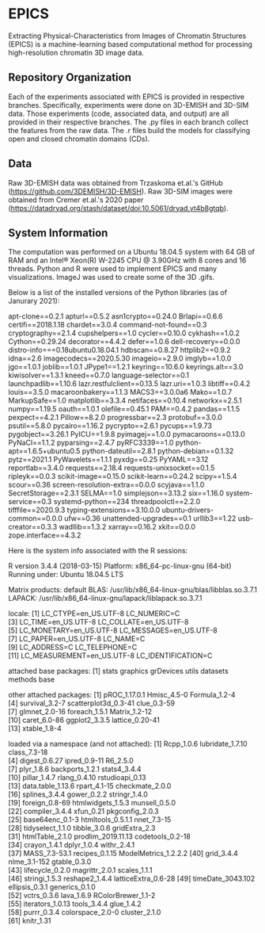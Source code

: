 # EPICS
Extracting Physical-Characteristics from Images of Chromatin Structures (EPICS) is a machine-learning based computational method for processing high-resolution chromatin 3D image data. 

## Repository Organization

Each of the experiments associated with EPICS is provided in respective branches.  Specifically, experiments were done on 3D-EMISH and 3D-SIM data.  Those experiments (code, associated data, and output) are all provided in their respective branches.  The .py files in each branch collect the features from the raw data.  The .r files build the models for classifying open and closed chromatin domains (CDs).   

## Data

Raw 3D-EMISH data was obtained from Trzaskoma et.al.'s GitHub (https://github.com/3DEMISH/3D-EMISH).  Raw 3D-SIM images were obtained from Cremer et.al.'s 2020 paper (https://datadryad.org/stash/dataset/doi:10.5061/dryad.vt4b8gtqb).   

## System Information

The computation was performed on a Ubuntu 18.04.5 system with 64 GB of RAM and an Intel® Xeon(R) W-2245 CPU @ 3.90GHz with 8 cores and 16 threads.  Python and R were used to implement EPICS and many visualizations.  ImageJ was used to create some of the 3D .gifs.

Below is a list of the installed versions of the Python libraries (as of Janurary 2021):

apt-clone==0.2.1
apturl==0.5.2
asn1crypto==0.24.0
Brlapi==0.6.6
certifi==2018.1.18
chardet==3.0.4
command-not-found==0.3
cryptography==2.1.4
cupshelpers==1.0
cycler==0.10.0
cykhash==1.0.2
Cython==0.29.24
decorator==4.4.2
defer==1.0.6
dell-recovery==0.0.0
distro-info===0.18ubuntu0.18.04.1
hdbscan==0.8.27
httplib2==0.9.2
idna==2.6
imagecodecs==2020.5.30
imageio==2.9.0
imglyb==1.0.0
jgo==1.0.1
joblib==1.0.1
JPype1==1.2.1
keyring==10.6.0
keyrings.alt==3.0
kiwisolver==1.3.1
kneed==0.7.0
language-selector==0.1
launchpadlib==1.10.6
lazr.restfulclient==0.13.5
lazr.uri==1.0.3
libtiff==0.4.2
louis==3.5.0
macaroonbakery==1.1.3
MACS3==3.0.0a6
Mako==1.0.7
MarkupSafe==1.0
matplotlib==3.3.4
netifaces==0.10.4
networkx==2.5.1
numpy==1.19.5
oauth==1.0.1
olefile==0.45.1
PAM==0.4.2
pandas==1.1.5
pexpect==4.2.1
Pillow==8.2.0
progressbar==2.3
protobuf==3.0.0
psutil==5.8.0
pycairo==1.16.2
pycrypto==2.6.1
pycups==1.9.73
pygobject==3.26.1
PyICU==1.9.8
pyimagej==1.0.0
pymacaroons==0.13.0
PyNaCl==1.1.2
pyparsing==2.4.7
pyRFC3339==1.0
python-apt==1.6.5+ubuntu0.5
python-dateutil==2.8.1
python-debian==0.1.32
pytz==2021.1
PyWavelets==1.1.1
pyxdg==0.25
PyYAML==3.12
reportlab==3.4.0
requests==2.18.4
requests-unixsocket==0.1.5
ripleyk==0.0.3
scikit-image==0.15.0
scikit-learn==0.24.2
scipy==1.5.4
scour==0.36
screen-resolution-extra==0.0.0
scyjava==1.1.0
SecretStorage==2.3.1
SELMA==1.0
simplejson==3.13.2
six==1.16.0
system-service==0.3
systemd-python==234
threadpoolctl==2.2.0
tifffile==2020.9.3
typing-extensions==3.10.0.0
ubuntu-drivers-common==0.0.0
ufw==0.36
unattended-upgrades==0.1
urllib3==1.22
usb-creator==0.3.3
wadllib==1.3.2
xarray==0.16.2
xkit==0.0.0
zope.interface==4.3.2

Here is the system info associated with the R sessions:

R version 3.4.4 (2018-03-15)
Platform: x86_64-pc-linux-gnu (64-bit)
Running under: Ubuntu 18.04.5 LTS

Matrix products: default
BLAS: /usr/lib/x86_64-linux-gnu/blas/libblas.so.3.7.1
LAPACK: /usr/lib/x86_64-linux-gnu/lapack/liblapack.so.3.7.1

locale:
 [1] LC_CTYPE=en_US.UTF-8       LC_NUMERIC=C              
 [3] LC_TIME=en_US.UTF-8        LC_COLLATE=en_US.UTF-8    
 [5] LC_MONETARY=en_US.UTF-8    LC_MESSAGES=en_US.UTF-8   
 [7] LC_PAPER=en_US.UTF-8       LC_NAME=C                 
 [9] LC_ADDRESS=C               LC_TELEPHONE=C            
[11] LC_MEASUREMENT=en_US.UTF-8 LC_IDENTIFICATION=C       

attached base packages:
[1] stats     graphics  grDevices utils     datasets  methods   base     

other attached packages:
 [1] pROC_1.17.0.1        Hmisc_4.5-0          Formula_1.2-4       
 [4] survival_3.2-7       scatterplot3d_0.3-41 clue_0.3-59         
 [7] glmnet_2.0-16        foreach_1.5.1        Matrix_1.2-12       
[10] caret_6.0-86         ggplot2_3.3.5        lattice_0.20-41     
[13] xtable_1.8-4        

loaded via a namespace (and not attached):
 [1] Rcpp_1.0.6           lubridate_1.7.10     class_7.3-18        
 [4] digest_0.6.27        ipred_0.9-11         R6_2.5.0            
 [7] plyr_1.8.6           backports_1.2.1      stats4_3.4.4        
[10] pillar_1.4.7         rlang_0.4.10         rstudioapi_0.13     
[13] data.table_1.13.6    rpart_4.1-15         checkmate_2.0.0     
[16] splines_3.4.4        gower_0.2.2          stringr_1.4.0       
[19] foreign_0.8-69       htmlwidgets_1.5.3    munsell_0.5.0       
[22] compiler_3.4.4       xfun_0.21            pkgconfig_2.0.3     
[25] base64enc_0.1-3      htmltools_0.5.1.1    nnet_7.3-15         
[28] tidyselect_1.1.0     tibble_3.0.6         gridExtra_2.3       
[31] htmlTable_2.1.0      prodlim_2019.11.13   codetools_0.2-18    
[34] crayon_1.4.1         dplyr_1.0.4          withr_2.4.1         
[37] MASS_7.3-53.1        recipes_0.1.15       ModelMetrics_1.2.2.2
[40] grid_3.4.4           nlme_3.1-152         gtable_0.3.0        
[43] lifecycle_0.2.0      magrittr_2.0.1       scales_1.1.1        
[46] stringi_1.5.3        reshape2_1.4.4       latticeExtra_0.6-28 
[49] timeDate_3043.102    ellipsis_0.3.1       generics_0.1.0      
[52] vctrs_0.3.6          lava_1.6.9           RColorBrewer_1.1-2  
[55] iterators_1.0.13     tools_3.4.4          glue_1.4.2          
[58] purrr_0.3.4          colorspace_2.0-0     cluster_2.1.0       
[61] knitr_1.31   
